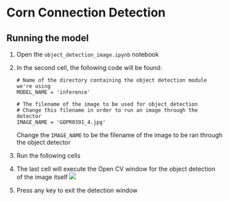 # Corn Connection Detection

## Running the model

1. Open the `object_detection_image.ipynb` notebook

2. In the second cell, the following code will be found:
   ```
   # Name of the directory containing the object detection module we're using
   MODEL_NAME = 'inference'
   
   # The filename of the image to be used for object detection
   # Change this filename in order to run an image through the detector
   IMAGE_NAME = 'GOPR0391_4.jpg'
   ```
   Change the `IMAGE_NAME` to be the filename of the image to be ran through the object detector
   
 3. Run the following cells
 
 4. The last cell will execute the Open CV window for the object detection of the image itself
 ![](https://i.imgur.com/2hfsyR9.jpg)
 5. Press any key to exit the detection window
